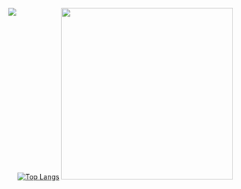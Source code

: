 [<img align="left" src="https://github-readme-stats.vercel.app/api?username=Turing-bot&theme=solarized-light&show_icons=true">](https://github.com/Turing-bot)
[![Top Langs](https://github-readme-stats.vercel.app/api/top-langs/?username=Turing-bot)](https://github.com/Turing-bot)
<a href="https://git.io/streak-stats"><img src="http://github-readme-streak-stats.herokuapp.com?user=lifeparticle&theme=highcontrast&hide_border=true" width="350" /></a>
